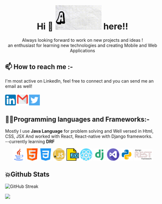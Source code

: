 <h1 align="center"> Hi 👋 <img src="https://raw.githubusercontent.com/amarpsp10/amarpsp10/main/assests/gif/namegif.gif" width="150px"> here!! </h1>
<p align="center">Always looking forward to work on new projects and ideas ! <br> an enthusiast for learning new technologies and creating Mobile and Web Applications</p>

## 📫 How to reach me :-
<p>I'm most active on LinkedIn, feel free to connect and you can send me an email as well!</p>
<p align="left"> <a width="40px" href="https://www.linkedin.com/in/amar-preet-singh/" target="_blank"><img src="https://raw.githubusercontent.com/amarpsp10/amarpsp10/main/assests/icons/linkedin.png" width="35px" ></a> <a href="https://amarpsp10@gmail.com" target="_blank"><img src="https://raw.githubusercontent.com/amarpsp10/amarpsp10/main/assests/icons/gmail.png" width="35px" height="40px" ></a> <a href="https://twitter.com/Amarpsp10" target="_blank"><img src="https://raw.githubusercontent.com/amarpsp10/amarpsp10/main/assests/icons/twitter.png" width="35px" ></a></p>

## 👨‍💻Programming languages and Frameworks:-
<p>Mostly I use <b>Java Language</b> for problem solving and Well versed in Html, CSS, JSX And worked with React, React-native with Django frameworks.<br>
  --currently learning <b>DRF</b></p>
<p align="center"> <a><img src="https://raw.githubusercontent.com/amarpsp10/amarpsp10/main/assests/icons/java.png" width="40px"></a>
                   <a><img src="https://raw.githubusercontent.com/amarpsp10/amarpsp10/main/assests/icons/html.png" width="40px"></a>
                   <a><img src="https://raw.githubusercontent.com/amarpsp10/amarpsp10/main/assests/icons/css-3.png" width="40px"></a>
                   <a><img src="https://raw.githubusercontent.com/amarpsp10/amarpsp10/main/assests/icons/javascript.png" width="40px"></a>
                   <a><img src="https://raw.githubusercontent.com/amarpsp10/amarpsp10/main/assests/icons/jsx.png" width="40px"></a>
                   <a><img src="https://raw.githubusercontent.com/amarpsp10/amarpsp10/main/assests/icons/react.png" width="40px"></a>
                   <a><img src="https://raw.githubusercontent.com/amarpsp10/amarpsp10/main/assests/icons/django.png" width="40px"></a>
                   <a><img src="https://raw.githubusercontent.com/amarpsp10/amarpsp10/main/assests/icons/visual-studio.png" width="40px"></a>
                   <a><img src="https://raw.githubusercontent.com/amarpsp10/amarpsp10/main/assests/icons/python1.png" width="40px"></a>
                   <a><img src="https://raw.githubusercontent.com/amarpsp10/amarpsp10/main/assests/icons/drf1.png" width="60px"></a></p>
<!--
**Amarpsp10/amarpsp10** is a ✨ _special_ ✨ repository because its `README.md` (this file) appears on your GitHub profile.

Here are some ideas to get you started:

- 🔭 I’m currently working on ...
- 🌱 I’m currently learning ...
- 👯 I’m looking to collaborate on ...
- 🤔 I’m looking for help with ...
- 💬 Ask me about ...
- 📫 How to reach me: ...
- 😄 Pronouns: ...
- ⚡ Fun fact: ...
-->

<!--
**![Amar Preet's GitHub stats](https://github-readme-stats.vercel.app/api?username=amarpsp10&show_icons=true&count_private=true&theme=radical)-->
## 💥Github Stats
  ![GitHub Streak](https://github-readme-streak-stats.herokuapp.com/?user=amarpsp10&count_private=true&theme=radical)

   <a href="">
   <img align="center" src="https://github-readme-stats.vercel.app/api/top-langs/?username=amarpsp10&langs_count=8&theme=radical" />
   </a>
  <!--
 <h3 align="left">Languages and Tools:</h3>
<p align="left"> <a href="https://www.w3schools.com/css/" target="_blank"> <img src="https://raw.githubusercontent.com/devicons/devicon/master/icons/css3/css3-original-wordmark.svg" alt="css3" width="40" height="40"/> </a> <a href="https://www.djangoproject.com/" target="_blank"> <img src="https://raw.githubusercontent.com/devicons/devicon/master/icons/django/django-original.svg" alt="django" width="40" height="40"/> </a> <a href="https://git-scm.com/" target="_blank"> <img src="https://www.vectorlogo.zone/logos/git-scm/git-scm-icon.svg" alt="git" width="40" height="40"/> </a> <a href="https://www.w3.org/html/" target="_blank"> <img src="https://raw.githubusercontent.com/devicons/devicon/master/icons/html5/html5-original-wordmark.svg" alt="html5" width="40" height="40"/> </a> <a href="https://www.java.com" target="_blank"> <img src="https://raw.githubusercontent.com/devicons/devicon/master/icons/java/java-original.svg" alt="java" width="40" height="40"/> </a> <a href="https://developer.mozilla.org/en-US/docs/Web/JavaScript" target="_blank"> <img src="https://raw.githubusercontent.com/devicons/devicon/master/icons/javascript/javascript-original.svg" alt="javascript" width="40" height="40"/> </a> <a href="https://nodejs.org" target="_blank"> <img src="https://raw.githubusercontent.com/devicons/devicon/master/icons/nodejs/nodejs-original-wordmark.svg" alt="nodejs" width="40" height="40"/> </a> <a href="https://postman.com" target="_blank"> <img src="https://www.vectorlogo.zone/logos/getpostman/getpostman-icon.svg" alt="postman" width="40" height="40"/> </a> <a href="https://www.python.org" target="_blank"> <img src="https://raw.githubusercontent.com/devicons/devicon/master/icons/python/python-original.svg" alt="python" width="40" height="40"/> </a> <a href="https://reactjs.org/" target="_blank"> <img src="https://raw.githubusercontent.com/devicons/devicon/master/icons/react/react-original-wordmark.svg" alt="react" width="40" height="40"/> </a> <a href="https://redux.js.org" target="_blank"> <img src="https://raw.githubusercontent.com/devicons/devicon/master/icons/redux/redux-original.svg" alt="redux" width="40" height="40"/> </a> </p>
 -->
